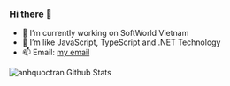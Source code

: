 ### Hi there 👋

<!--
**anhquoctran/anhquoctran** is a ✨ _special_ ✨ repository because its `README.md` (this file) appears on your GitHub profile.
-->
- 🔭 I’m currently working on SoftWorld Vietnam
- 🌱 I’m like JavaScript, TypeScript and .NET Technology
- 📫 Email: [my email](mailto:aquoc.hue@outlook.com)

![anhquoctran Github Stats](https://github-readme-stats.vercel.app/api?username=anhquoctran&show_icons=true&theme=material-palenight)
